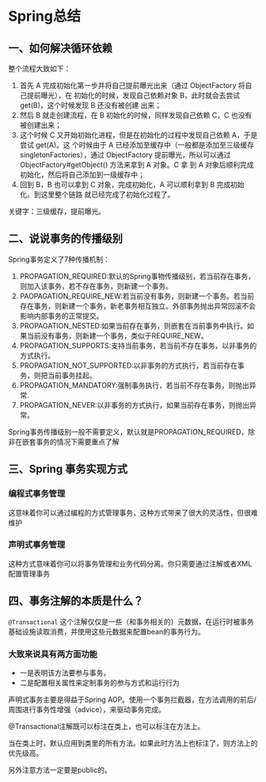 # Spring总结

## 一、如何解决循环依赖

整个流程大致如下：

1. 首先 A 完成初始化第一步并将自己提前曝光出来（通过 ObjectFactory 将自己提前曝光），在
初始化的时候，发现自己依赖对象 B，此时就会去尝试 get(B)，这个时候发现 B 还没有被创建
出来；
2. 然后 B 就走创建流程，在 B 初始化的时候，同样发现自己依赖 C，C 也没有被创建出来；
3. 这个时候 C 又开始初始化进程，但是在初始化的过程中发现自己依赖 A，于是尝试 get(A)。这
个时候由于 A 已经添加至缓存中（一般都是添加至三级缓存 singletonFactories），通过
ObjectFactory 提前曝光，所以可以通过 ObjectFactory#getObject() 方法来拿到 A 对象。C 拿
到 A 对象后顺利完成初始化，然后将自己添加到一级缓存中；
4. 回到 B，B 也可以拿到 C 对象，完成初始化，A 可以顺利拿到 B 完成初始化。到这里整个链路
就已经完成了初始化过程了。

关键字：三级缓存，提前曝光。

## 二、说说事务的传播级别

Spring事务定义了7种传播机制：

1. PROPAGATION_REQUIRED:默认的Spring事物传播级别，若当前存在事务，则加入该事务，若不存在事务，则新建一个事务。
2. PAOPAGATION_REQUIRE_NEW:若当前没有事务，则新建一个事务。若当前存在事务，则新建一个事务，新老事务相互独立。外部事务抛出异常回滚不会影响内部事务的正常提交。
3. PROPAGATION_NESTED:如果当前存在事务，则嵌套在当前事务中执行。如果当前没有事务，则新建一个事务，类似于REQUIRE_NEW。
4. PROPAGATION_SUPPORTS:支持当前事务，若当前不存在事务，以非事务的方式执行。
5. PROPAGATION_NOT_SUPPORTED:以非事务的方式执行，若当前存在事务，则把当前事务挂起。
6. PROPAGATION_MANDATORY:强制事务执行，若当前不存在事务，则抛出异常.
7. PROPAGATION_NEVER:以非事务的方式执行，如果当前存在事务，则抛出异常。

Spring事务传播级别一般不需要定义，默认就是PROPAGATION_REQUIRED，除非在嵌套事务的情况下需要重点了解

## 三、Spring 事务实现方式

### 编程式事务管理

这意味着你可以通过编程的方式管理事务，这种方式带来了很大的灵活性，但很难维护

### 声明式事务管理

这种方式意味着你可以将事务管理和业务代码分离。你只需要通过注解或者XML配置管理事务

## 四、事务注解的本质是什么？

`@Transactional` 这个注解仅仅是一些（和事务相关的）元数据，在运行时被事务基础设施读取消费，并使用这些元数据来配置bean的事务行为。

### 大致来说具有两方面功能

- 一是表明该方法要参与事务，
- 二是配置相关属性来定制事务的参与方式和运行行为

声明式事务主要是得益于Spring AOP。使用一个事务拦截器，在方法调用的前后/周围进行事务性增强（advice），来驱动事务完成。

@Transactional注解既可以标注在类上，也可以标注在方法上。

当在类上时，默认应用到类里的所有方法。如果此时方法上也标注了，则方法上的优先级高。

另外注意方法一定要是public的。
